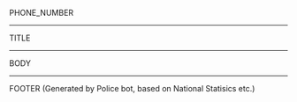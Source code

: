 PHONE_NUMBER

*********

TITLE

*********


BODY

*******

FOOTER (Generated by Police bot, based on National Statisics etc.)
